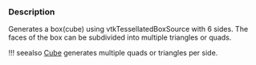 ### Description

Generates a box(cube) using vtkTessellatedBoxSource with 6 sides. The faces of the box can be subdivided into multiple
triangles or quads.

!!! seealso
[Cube](../Cube) generates multiple quads or triangles per side.

